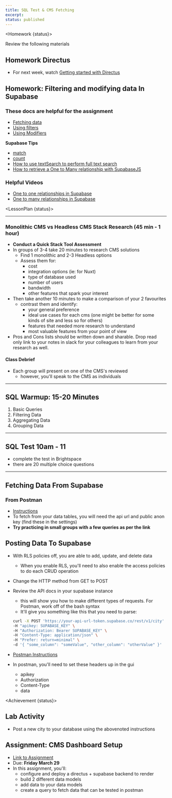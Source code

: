 ```yaml
---
title: SQL Test & CMS Fetching
excerpt:
status: published
---
```


<script>
	import Homework from "$lib/components/Homework.svelte";
	import LessonPlan from "$lib/components/LessonPlan.svelte";
	import Achievement from "$lib/components/Achievement.svelte";
</script>

<Homework {status}>

Review the following materials

<h2>Homework Directus</h2>

- For next week, watch [Getting started with Directus](https://www.youtube.com/watch?v=viURaw3oiBA&t=1033s)

<h2>Homework: Filtering and modifying data In Supabase</h2>

### These docs are helpful for the assignment

- [Fetching data](https://supabase.com/docs/reference/javascript/select)
- [Using filters](https://supabase.com/docs/reference/javascript/using-filters)
- [Using Modifiers](https://supabase.com/docs/reference/javascript/db-modifiers-select)

**Supabase Tips**

- [match](https://www.youtube.com/watch?v=Jx8unDjLaKg)
- [count](https://www.youtube.com/watch?v=51ChVycS__k)
- [How to use textSearch to perform full text search](https://www.youtube.com/watch?v=b-mgca_2Oe4)
- [How to retrieve a One to Many relationship with SupabaseJS](https://www.youtube.com/watch?v=_GQJa3xAfJ4)

### Helpful Videos

- [One to one relationships in Supabase](https://youtu.be/j31N0cWPvi8?si=wA2zHBdIeA8xj2C-)
- [One to many relationships in Supabase](https://youtu.be/5VrF9OVQ6rg?si=_DsgONDa5U_0Syi7)

</Homework>

<LessonPlan {status}>

---

### Monolithic CMS vs Headless CMS Stack Research (45 min - 1 hour)

- **Conduct a Quick Stack Tool Assessment**
- In groups of 3-4 take 20 minutes to research CMS solutions
  - Find 1 monolithic and 2-3 Headless options
  - Assess them for:
    - cost
    - integration options (ie: for Nuxt)
    - type of database used
    - number of users
    - bandwidth
    - other features that spark your interest
- Then take another 10 minutes to make a comparison of your 2 favourites
  - contrast them and identify:
    - your general preference
    - ideal use cases for each cms (one might be better for some kinds of site and less so for others)
    - features that needed more research to understand
    - most valuable features from your point of view
- Pros and Cons lists should be written down and sharable. Drop read only link to your notes in slack for your colleagues to learn from your research as well.

#### Class Debrief

- Each group will present on one of the CMS's reviewed
  - however, you'll speak to the CMS as individuals

---

<h2>SQL Warmup: 15-20 Minutes</h2>

1. Basic Queries
2. Filtering Data
3. Aggregating Data
4. Grouping Data

---

<h2>SQL Test 10am - 11</h2>

- complete the test in Brightspace
- there are 20 multiple choice questions

---

<h2>Fetching Data From Supabase</h2>

### From Postman

- [Instructions](https://gist.github.com/ashx3s/33919359904d6c8edcfa7461213b055a)
- To fetch from your data tables, you will need the api url and public anon key (find these in the settings)
- **Try practicing in small groups with a few queries as per the link**

<h2>Posting Data To Supabase</h2>

- With RLS policies off, you are able to add, update, and delete data
  - When you enable RLS, you'll need to also enable the access policies to do each CRUD operation
- Change the HTTP method from GET to POST
- Review the API docs in your supabase instance

  - this will show you how to make different types of requests. For Postman, work off of the bash syntax
  - It'll give you something like this that you need to parse:

  ```bash
  curl -X POST 'https://your-api-url-token.supabase.co/rest/v1/city' \
  -H "apikey: SUPABASE_KEY" \
  -H "Authorization: Bearer SUPABASE_KEY" \
  -H "Content-Type: application/json" \
  -H "Prefer: return=minimal" \
  -d '{ "some_column": "someValue", "other_column": "otherValue" }'

  ```

- [Postman Instructions](https://learning.postman.com/docs/sending-requests/create-requests/headers/)
- In postman, you'll need to set these headers up in the gui

  - apikey
  - Authorization
  - Content-Type
  - data

  </LessonPlan>

<Achievement {status}>

<h2>Lab Activity</h2>

- Post a new city to your database using the abovenoted instructions

<h2>Assignment: CMS Dashboard Setup</h2>

- [Link to Assignment](/courses/cpnt-200/assessments/activity-2)
- Due: **Friday March 29**
- In this assignment, you'll:
  - configure and deploy a directus + supabase backend to render
  - build 2 different data models
  - add data to your data models
  - create a query to fetch data that can be tested in postman

</Achievement>
